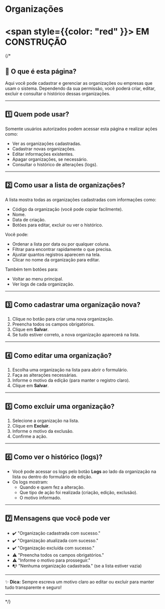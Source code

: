 

#  Organizações

#  <span style={{color: "red" }}>  EM CONSTRUÇÃO </span>

{/*

## 📄 O que é esta página?
Aqui você pode cadastrar e gerenciar as organizações ou empresas que usam o sistema. Dependendo da sua permissão, você poderá criar, editar, excluir e consultar o histórico dessas organizações.

---

## 1️⃣ Quem pode usar?

Somente usuários autorizados podem acessar esta página e realizar ações como:

- Ver as organizações cadastradas.
- Cadastrar novas organizações.
- Editar informações existentes.
- Apagar organizações, se necessário.
- Consultar o histórico de alterações (logs).

---

## 2️⃣ Como usar a lista de organizações?

A lista mostra todas as organizações cadastradas com informações como:

- Código da organização (você pode copiar facilmente).
- Nome.
- Data de criação.
- Botões para editar, excluir ou ver o histórico.

Você pode:

- Ordenar a lista por data ou por qualquer coluna.
- Filtrar para encontrar rapidamente o que precisa.
- Ajustar quantos registros aparecem na tela.
- Clicar no nome da organização para editar.

Também tem botões para:

- Voltar ao menu principal.
- Ver logs de cada organização.

---

## 3️⃣ Como cadastrar uma organização nova?

1. Clique no botão para criar uma nova organização.
2. Preencha todos os campos obrigatórios.
3. Clique em **Salvar**.
4. Se tudo estiver correto, a nova organização aparecerá na lista.

---

## 4️⃣ Como editar uma organização?
1. Escolha uma organização na lista para abrir o formulário.
2. Faça as alterações necessárias.
3. Informe o motivo da edição (para manter o registro claro).
4. Clique em **Salvar**.

---

## 5️⃣ Como excluir uma organização?

1. Selecione a organização na lista.
2. Clique em **Excluir**.
3. Informe o motivo da exclusão.
4. Confirme a ação.

---

## 6️⃣ Como ver o histórico (logs)?

- Você pode acessar os logs pelo botão **Logs** ao lado da organização na lista ou dentro do formulário de edição.
- Os logs mostram:
  - Quando e quem fez a alteração.
  - Que tipo de ação foi realizada (criação, edição, exclusão).
  - O motivo informado.

---

## 7️⃣ Mensagens que você pode ver

- ✔️ "Organização cadastrada com sucesso."
- ✔️ "Organização atualizada com sucesso."
- ✔️ "Organização excluída com sucesso."
- ⚠️ "Preencha todos os campos obrigatórios."
- ⚠️ "Informe o motivo para prosseguir."
- 📭 "Nenhuma organização cadastrada." (se a lista estiver vazia)

---

✨ **Dica:** Sempre escreva um motivo claro ao editar ou excluir para manter tudo transparente e seguro!

---

*/}